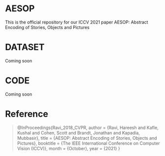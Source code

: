 # AESOP
This is the official repository for our ICCV 2021 paper AESOP: Abstract Encoding of Stories, Objects and Pictures

# DATASET

Coming soon

# CODE

Coming soon

# Reference
>@InProceedings{Ravi_2018_CVPR,
>author = {Ravi, Hareesh and Kafle, Kushal and Cohen, Scott and Brandt, Jonathan and Kapadia, Mubbasir},
>title = {AESOP: Abstract Encoding of Stories, Objects and Pictures},
>booktitle = {The IEEE International Conference on Computer Vision (ICCV)},
>month = {October},
>year = {2021}
>}
